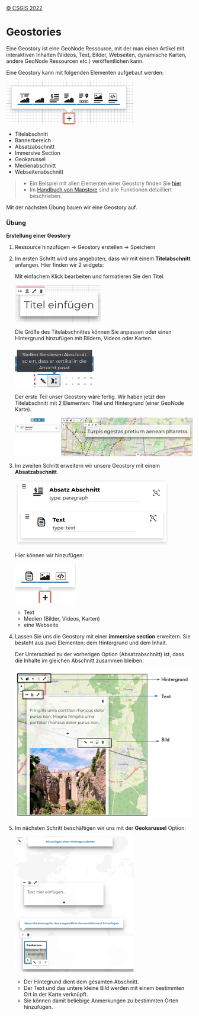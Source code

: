 <!-- the Menu -->

<link rel="stylesheet" media="all" href="../styles.css" />
<div id="logo"><a href="https://csgis.de">© CSGIS 2022</a></div>
<div id="menu"></div>
<div id="jumpMenu"></div>
<script src="../menu.js"></script>
<script src="../jumpmenu.js"></script>
<!-- the Menu -->

# Geostories

Eine Geostory ist eine GeoNode Ressource, mit der man einen Artikel mit interaktiven Inhalten (Videos, Text, Bilder, Webseiten, dynamische Karten, andere GeoNode Ressourcen etc.) veröffentlichen kann.

Eine Geostory kann mit folgenden Elementen aufgebaut werden:

![Elementen einer Geostory](images/image65.png)

- Titelabschnitt
- Bannerbereich
- Absatzabschnitt
- Immersive Section
- Geokarussel
- Medienabschnitt
- Webseitenabschnitt

> - Ein Beispiel mit allen Elementen einer Geostory finden Sie [hier](https://geonode-training.csgis.de/catalogue/#/geostory/22)
> - Im [Handbuch von Mapstore](https://mapstore2.readthedocs.io/en/latest/user-guide/exploring-stories/) sind alle Funktionen detailliert beschrieben.

Mit der nächsten Übung bauen wir eine Geostory auf.

### Übung

**Erstellung einer Geostory**

1. Ressource hinzufügen → Geostory erstellen → Speichern

2. Im ersten Schritt wird uns angeboten, dass wir mit einem **Titelabschnitt** anfangen. Hier finden wir 2 widgets:

    Mit einfachem Klick bearbeiten und formatieren Sie den Titel.

    ![Titel bearbeiten](images/image67_2.png)

    Die Größe des Titelabschnittes können Sie anpassen oder einen Hintergrund hinzufügen mit Bildern, Videos oder Karten.

    ![Größe des Titelabschnittes und Hintergrund](images/image68.png)

   Der erste Teil unser Geostory wäre fertig. Wir haben jetzt den Titelabschnitt mit 2 Elementen: Titel und Hintergrund (einer GeoNode Karte).

    ![Titelabschnitt](images/image69_2.png)

3. Im zweiten Schritt erweitern wir unsere Geostory mit einem **Absatzabschnitt**.

    ![Absatzabschnitt](images/image70.png)

    Hier können wir hinzufügen:

    ![Absatzabschnitt bearbeiten](images/image71.png)

   - Text
   - Medien (Bilder, Videos, Karten)
   - eine Webseite

4. Lassen Sie uns die Geostory mit einer **immersive section** erweitern. Sie besteht aus zwei Elementen: dem Hintergrund und dem Inhalt.

    Der Unterschied zu der vorherigen Option (Absatzabschnitt) ist, dass die Inhalte im gleichen Abschnitt zusammen bleiben.

    ![immersive section](images/image71-a.png)

5. Im nächsten Schritt beschäftigen wir uns mit der **Geokarussel** Option:

    ![Geokarussel](images/image74_2.png)

    - Der Hintegrund dient dem gesamten Abschnitt.
    - Der Text und das untere kleine Bild werden mit einem bestimmten Ort in der Karte verknüpft.
    - Sie können damit beliebige Anmerkungen zu bestimmten Orten hinzufügen.
